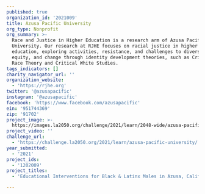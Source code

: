```yaml
---
published: true
organization_id: '2021009'
title: Azusa Pacific University
org_type: Nonprofit
org_summary: >-
  Race and Justice in Higher Education is a research arm of Azusa Pacific
  University. Our research at RJHE focuses on racial justice in higher
  education, exploring activities, resistance, and challenges to diversity,
  equity, and change through identity development theories, such as Critical
  Race Theory and Critical White Studies.
tags_indicators: []
charity_navigator_url: ''
organization_website:
  - 'https://rjhe.org'
twitter: '@azusapacific'
instagram: '@azusapacific'
facebook: 'https://www.facebook.com/azusapacific'
ein: '951744369'
zip: '91702'
project_image: >-
  https://images.la2050.org/challenge/2021/learn/2048-wide/azusa-pacific-university.jpg
project_video: ''
challenge_url:
  - 'https://challenge.la2050.org/2021/learn/azusa-pacific-university/'
year_submitted:
  - '2021'
project_ids:
  - '1202009'
project_titles:
  - 'Educational Interventions for Black & Latinx Males in Azusa, California'

---
```

